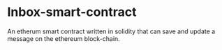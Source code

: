 # Inbox-smart-contract
An etherum smart contract written in solidity that can save and update a message on the ethereum block-chain.
